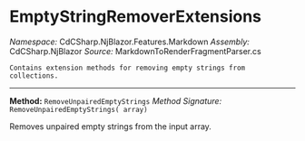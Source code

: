 # EmptyStringRemoverExtensions

*Namespace:* CdCSharp.NjBlazor.Features.Markdown
*Assembly:* CdCSharp.NjBlazor
*Source:* MarkdownToRenderFragmentParser.cs



    Contains extension methods for removing empty strings from collections.
    
---

**Method:** `RemoveUnpairedEmptyStrings`
*Method Signature:* ` RemoveUnpairedEmptyStrings( array)`

Removes unpaired empty strings from the input array.


